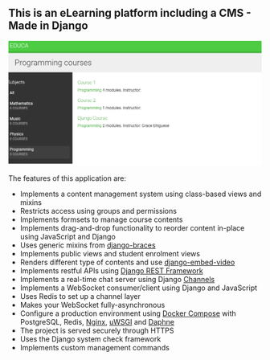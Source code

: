 ## This is an eLearning platform including a CMS - Made in Django

![application image](./docs/img/course%20home.png)

The features of this application are:

- Implements a content management system using class-based views and mixins
- Restricts access using groups and permissions
- Implements formsets to manage course contents
- Implements drag-and-drop functionality to reorder content in-place using JavaScript and Django
- Uses generic mixins from [django-braces](https://github.com/brack3t/django-braces)
- Implements public views and student enrolment views
- Renders different type of contents and use [django-embed-video](https://github.com/jazzband/django-embed-video)
- Implements restful APIs using [Django REST Framework](https://www.django-rest-framework.org/)
- Implements a real-time chat server using Django [Channels](https://github.com/django/channels)
- Implements a WebSocket consumer/client using Django and JavaScript
- Uses Redis to set up a channel layer
- Makes your WebSocket fully-asynchronous
- Configure a production environment using [Docker Compose](https://docs.docker.com/compose/) with PostgreSQL, Redis, [Nginx](https://www.nginx.com/), [uWSGI](https://uwsgi-docs.readthedocs.io/en/latest/) and [Daphne](https://github.com/django/daphne)
- The project is served securely through HTTPS
- Uses the Django system check framework
- Implements custom management commands
